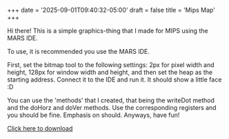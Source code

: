 +++
date = '2025-09-01T09:40:32-05:00'
draft = false
title = 'Mips Map'
+++





Hi there! This is a simple graphics-thing that I made for MIPS using the MARS IDE.

To use, it is recommended you use the MARS IDE. 



First, set the bitmap tool to the following settings: 2px for pixel width and height, 128px for window width and height, and then set the heap as the starting address. Connect it to the IDE and run it. It should show a little face :D 



You can use the 'methods' that I created, that being the writeDot method and the doHorz and doVer methods. Use the corresponding registers and you should be fine. Emphasis on should. Anyways, have fun!



<a href="/Projects/map.asm" download>Click here to download</a>

